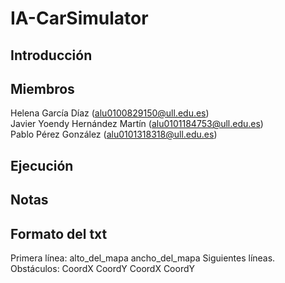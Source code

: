 # IA-CarSimulator
## Introducción
## Miembros
Helena García Díaz (alu0100829150@ull.edu.es)  
Javier Yoendy Hernández Martín (alu0101184753@ull.edu.es)  
Pablo Pérez González (alu0101318318@ull.edu.es)
## Ejecución
## Notas
## Formato del txt
Primera línea: 
alto_del_mapa ancho_del_mapa
Siguientes líneas. Obstáculos: 
CoordX CoordY
CoordX CoordY
